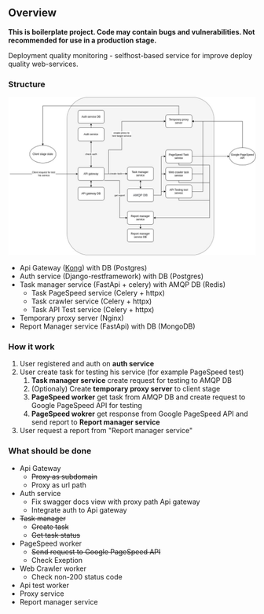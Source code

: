 ## Overview 

**This is boilerplate project. Code may contain bugs and vulnerabilities. Not recommended for use in a production stage.**

Deployment quality monitoring - selfhost-based service for improve deploy quality web-services.

### Structure

![dqm_structure](img/dqm_structure.jpg)

* Api Gateway ([Kong](https://konghq.com/kong/)) with DB (Postgres)
* Auth service (Django-restframework) with DB (Postgres)
* Task manager service (FastApi + celery) with AMQP DB (Redis)
    * Task PageSpeed service (Celery + httpx)
    * Task crawler service (Celery + httpx)
    * Task API Test service (Celery + httpx)
* Temporary proxy server (Nginx)
* Report Manager service (FastApi) with DB (MongoDB)

### How it work

1. User registered and auth on **auth service**
2. User create task for testing his service (for example PageSpeed test)
    1. **Task manager service** create request for testing to AMQP DB
    2. (Optionaly) Create **temporary proxy server** to client stage 
    3. **PageSpeed worker** get task from AMQP DB and create request to Google PageSpeed API for testing
    4. **PageSpeed wokrer** get response from Google PageSpeed API and send report to **Report manager service**
3. User request a report from "Report manager service"

### What should be done

* Api Gateway
    * ~~Proxy as subdomain~~
    * Proxy as url path
* Auth service
    * Fix swagger docs view with proxy path Api gateway
    * Integrate auth to Api gateway
* ~~Task manager~~
    * ~~Create task~~
    * ~~Get task status~~
* PageSpeed worker
    * ~~Send request to Google PageSpeed API~~
    * Check Exeption
* Web Crawler worker
    * Check non-200 status code
* Api test worker
* Proxy service
* Report manager service
